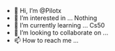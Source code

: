 - 👋 Hi, I’m @Pilotx
- 👀 I’m interested in ... Nothing
- 🌱 I’m currently learning ... Cs50
- 💞️ I’m looking to collaborate on ...
- 📫 How to reach me ...

<!---
Pilotx1992/Pilotx1992 is a ✨ special ✨ repository because its `README.md` (this file) appears on your GitHub profile.
You can click the Preview link to take a look at your changes.
--->
